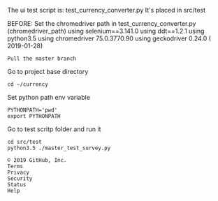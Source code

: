 The ui test script is: test_currency_converter.py
It's placed in src/test

BEFORE:
Set the chromedriver path in test_currency_converter.py (chromedriver_path)
using selenium==3.141.0
using ddt==1.2.1
using python3.5
using chromedriver  75.0.3770.90
using geckodriver 0.24.0 ( 2019-01-28)

    Pull the master branch

Go to project base directory

    cd ~/currency

Set python path env variable

    PYTHONPATH='pwd'
    export PYTHONPATH

Go to test scritp folder and run it

    cd src/test
    python3.5 ./master_test_survey.py

    © 2019 GitHub, Inc.
    Terms
    Privacy
    Security
    Status
    Help

